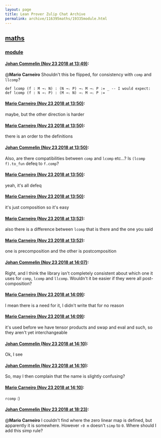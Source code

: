 ```yaml
---
layout: page
title: Lean Prover Zulip Chat Archive 
permalink: archive/116395maths/19335module.html
---
```


## [maths](index.html)
### [module](19335module.html)

#### [Johan Commelin (Nov 23 2018 at 13:49)](https://leanprover.zulipchat.com/#narrow/stream/116395-maths/topic/module/near/148227117):
@**Mario Carneiro** Shouldn't this be flipped, for consistency with `comp` and `llcomp`?
```lean
def lcomp (f : M →ₗ N) : (N →ₗ P) →ₗ M →ₗ P := _ -- I would expect:   def lcomp (f : N →ₗ P) : (M →ₗ N) →ₗ M →ₗ P :=
```

#### [Mario Carneiro (Nov 23 2018 at 13:50)](https://leanprover.zulipchat.com/#narrow/stream/116395-maths/topic/module/near/148227175):
maybe, but the other direction is harder

#### [Mario Carneiro (Nov 23 2018 at 13:50)](https://leanprover.zulipchat.com/#narrow/stream/116395-maths/topic/module/near/148227185):
there is an order to the definitions

#### [Johan Commelin (Nov 23 2018 at 13:50)](https://leanprover.zulipchat.com/#narrow/stream/116395-maths/topic/module/near/148227192):
Also, are there compatibilities between `comp` and `lcomp` etc...? Is `(lcomp f).to_fun` defeq to `f.comp`?

#### [Mario Carneiro (Nov 23 2018 at 13:50)](https://leanprover.zulipchat.com/#narrow/stream/116395-maths/topic/module/near/148227195):
yeah, it's all defeq

#### [Mario Carneiro (Nov 23 2018 at 13:50)](https://leanprover.zulipchat.com/#narrow/stream/116395-maths/topic/module/near/148227203):
it's just composition so it's easy

#### [Mario Carneiro (Nov 23 2018 at 13:52)](https://leanprover.zulipchat.com/#narrow/stream/116395-maths/topic/module/near/148227283):
also there is a difference between `lcomp` that is there and the one you said

#### [Mario Carneiro (Nov 23 2018 at 13:52)](https://leanprover.zulipchat.com/#narrow/stream/116395-maths/topic/module/near/148227284):
one is precomposition and the other is postcomposition

#### [Johan Commelin (Nov 23 2018 at 14:07)](https://leanprover.zulipchat.com/#narrow/stream/116395-maths/topic/module/near/148228046):
Right, and I think the library isn't completely consistent about which one it uses for `comp`, `lcomp` and `llcomp`. Wouldn't it be easier if they were all post-composition?

#### [Mario Carneiro (Nov 23 2018 at 14:09)](https://leanprover.zulipchat.com/#narrow/stream/116395-maths/topic/module/near/148228136):
I mean there is a need for it, I didn't write that for no reason

#### [Mario Carneiro (Nov 23 2018 at 14:09)](https://leanprover.zulipchat.com/#narrow/stream/116395-maths/topic/module/near/148228156):
it's used before we have tensor products and swap and eval and such, so they aren't yet interchangeable

#### [Johan Commelin (Nov 23 2018 at 14:10)](https://leanprover.zulipchat.com/#narrow/stream/116395-maths/topic/module/near/148228209):
Ok, I see

#### [Johan Commelin (Nov 23 2018 at 14:10)](https://leanprover.zulipchat.com/#narrow/stream/116395-maths/topic/module/near/148228225):
So, may I then complain that the name is slightly confusing?

#### [Mario Carneiro (Nov 23 2018 at 14:10)](https://leanprover.zulipchat.com/#narrow/stream/116395-maths/topic/module/near/148228232):
`rcomp` :)

#### [Johan Commelin (Nov 23 2018 at 18:23)](https://leanprover.zulipchat.com/#narrow/stream/116395-maths/topic/module/near/148241025):
@**Mario Carneiro** I couldn't find where the zero linear map is defined, but apparently it is somewhere. However `⇑0 m` doesn't `simp` to `0`. Where should I add this simp rule?

